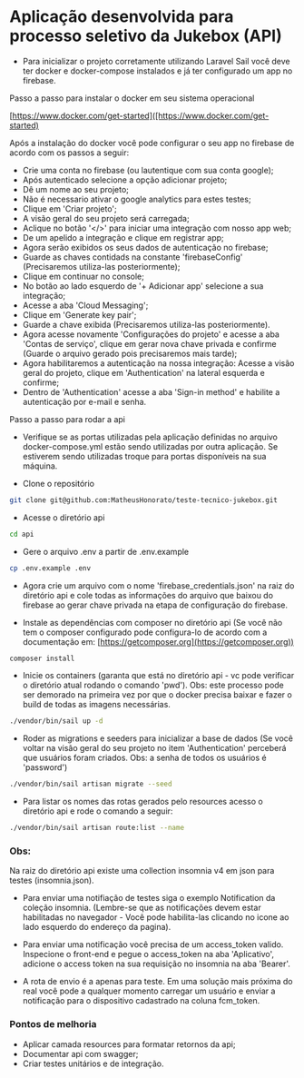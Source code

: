 # Aplicação desenvolvida para processo seletivo da Jukebox (API)

* Para inicializar o projeto corretamente utilizando Laravel Sail você deve ter docker e docker-compose instalados e já ter configurado um app no firebase.

Passo a passo para instalar o docker em seu sistema operacional

[https://www.docker.com/get-started]([https://www.docker.com/get-started)

Após a instalação do docker você pode configurar o seu app no firebase de acordo com os passos a seguir:

- Crie uma conta no firebase (ou lautentique com sua conta google);
- Após autenticado selecione a opção adicionar projeto;
- Dê um nome ao seu projeto;
- Não é necessario ativar o google analytics para estes testes;
- Clique em 'Criar projeto';
- A visão geral do seu projeto será carregada;
- Aclique no botão '</>' para iniciar uma integração com nosso app web;
- De um apelido a integração e clique em registrar app;
- Agora serão exibidos os seus dados de autenticação no firebase;
- Guarde as chaves contidads na constante 'firebaseConfig' (Precisaremos utiliza-las posteriormente);
- Clique em continuar no console;
- No botão ao lado esquerdo de '+ Adicionar app' selecione a sua integração;
- Acesse a aba 'Cloud Messaging';
- Clique em 'Generate key pair';
- Guarde a chave exibida (Precisaremos utiliza-las posteriormente).
- Agora acesse novamente 'Configurações do projeto' e acesse a aba 'Contas de serviço', clique em gerar nova chave privada e confirme (Guarde o arquivo gerado pois precisaremos mais tarde);
- Agora habilitaremos a autenticação na nossa integração: Acesse a visão geral do projeto, clique em 'Authentication' na lateral esquerda e confirme;
- Dentro de 'Authentication' acesse a aba 'Sign-in method' e habilite a autenticação por e-mail e senha.

Passo a passo para rodar a api

- Verifique se as portas utilizadas pela aplicação definidas no arquivo docker-compose.yml estão sendo utilizadas por outra aplicação. Se estiverem sendo utilizadas troque para portas disponíveis na sua máquina.

- Clone o repositório

```bash
git clone git@github.com:MatheusHonorato/teste-tecnico-jukebox.git
```

- Acesse o diretório api

```bash
cd api
```

- Gere o arquivo .env a partir de .env.example

```bash
cp .env.example .env
```
- Agora crie um arquivo com o nome 'firebase_credentials.json' na raiz do diretório api e cole todas as informações do arquivo que baixou do firebase ao gerar chave privada na etapa de configuração do firebase.

- Instale as dependências com composer no diretório api (Se você não tem o composer configurado pode configura-lo de acordo com a documentação em: [https://getcomposer.org](https://getcomposer.org))

```bash
composer install
```

- Inicie os containers (garanta que está no diretório api - vc pode verificar o diretório atual rodando o comando 'pwd'). Obs: este processo pode ser demorado na primeira vez por que o docker precisa baixar e fazer o build de todas as imagens necessárias.

```bash
./vendor/bin/sail up -d
```

- Roder as migrations e seeders para inicializar a base de dados (Se você voltar na visão geral do seu projeto no item 'Authentication' perceberá que usuários foram criados. Obs: a senha de todos os usuários é 'password')

```bash
./vendor/bin/sail artisan migrate --seed
```

- Para listar os nomes das rotas gerados pelo resources acesso o diretório api e rode o comando a seguir:

```bash
./vendor/bin/sail artisan route:list --name
```

### Obs:

Na raiz do diretório api existe uma collection insomnia v4 em json para testes (insomnia.json).

- Para enviar uma notifiação de testes siga o exemplo Notification da coleção insomnia. (Lembre-se que as notificações devem estar habilitadas no navegador -  Você pode habilita-las clicando no icone ao lado esquerdo do endereço da pagina).

- Para enviar uma notificação você precisa de um access_token valido. Inspecione o front-end e pegue o access_token na aba 'Aplicativo', adicione o access token  na sua requisição no insomnia na aba 'Bearer'.

- A rota de envio é a apenas para teste. Em uma solução mais próxima do real você pode a qualquer momento carregar um usuário e enviar a notificação para o dispositivo cadastrado na coluna fcm_token.

### Pontos de melhoria

- Aplicar camada resources para formatar retornos da api;
- Documentar api com swagger;
- Criar testes unitários e de integração.

